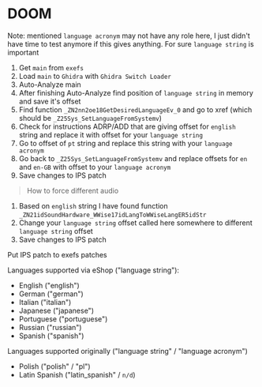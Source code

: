 # DOOM

Note: mentioned `language acronym` may not have any role here, I just didn't have time to test anymore if this gives anything. For sure `language string` is important

1. Get `main` from `exefs`
2. Load `main` to `Ghidra` with `Ghidra Switch Loader`
3. Auto-Analyze main
4. After finishing Auto-Analyze find position of `language string` in memory and save it's offset 
5. Find function `_ZN2nn2oe18GetDesiredLanguageEv_0` and go to xref (which should be `_Z25Sys_SetLanguageFromSystemv`)
6. Check for instructions ADRP/ADD that are giving offset for `english` string and replace it with offset for your `language string`
7. Go to offset of `pt` string and replace this string with your `language acronym`
8. Go back to `_Z25Sys_SetLanguageFromSystemv` and replace offsets for `en` and `en-GB` with offset to your `language acronym`
9. Save changes to IPS patch

> How to force different audio
1. Based on `english` string I have found function `_ZN21idSoundHardware_WWise17idLangToWWiseLangER5idStr`
2. Change your `language string` offset called here somewhere to different `language string` offset
3. Save changes to IPS patch

Put IPS patch to exefs patches

Languages supported via eShop ("language string"):
- English ("english")
- German ("german")
- Italian ("italian")
- Japanese ("japanese")
- Portuguese ("portuguese")
- Russian ("russian")
- Spanish ("spanish")

Languages supported originally ("language string" / "language acronym")
- Polish ("polish" / "pl")
- Latin Spanish ("latin_spanish" / `n/d`)